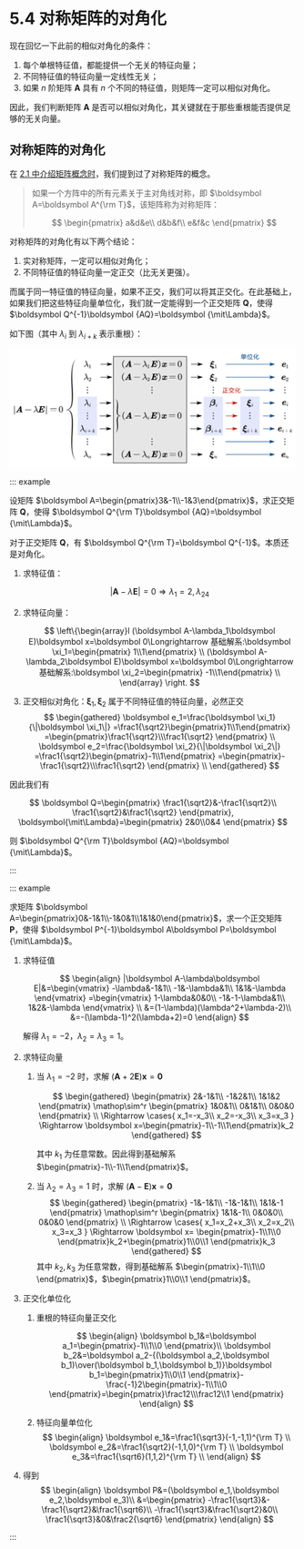 # 5.4 对称矩阵的对角化

现在回忆一下此前的相似对角化的条件：

1. 每个单根特征值，都能提供一个无关的特征向量；
2. 不同特征值的特征向量一定线性无关；
3. 如果 $n$ 阶矩阵 $\boldsymbol A$ 具有 $n$ 个不同的特征值，则矩阵一定可以相似对角化。

因此，我们判断矩阵 $\boldsymbol A$ 是否可以相似对角化，其关键就在于那些重根能否提供足够的无关向量。

## 对称矩阵的对角化

在 [2.1 中介绍矩阵概念时](../2%20矩阵/2.1%20线性方程组和矩阵#几个特殊矩阵)，我们提到过了对称矩阵的概念。

> 如果一个方阵中的所有元素关于主对角线对称，即 $\boldsymbol A=\boldsymbol A^{\rm T}$，该矩阵称为对称矩阵：
>
> $$
> \begin{pmatrix}
>   a&d&e\\
>   d&b&f\\
>   e&f&c
> \end{pmatrix}
> $$

对称矩阵的对角化有以下两个结论：

1. 实对称矩阵，一定可以相似对角化；
2. 不同特征值的特征向量一定正交（比无关更强）。

而属于同一特征值的特征向量，如果不正交，我们可以将其正交化。在此基础上，如果我们把这些特征向量单位化，我们就一定能得到一个正交矩阵 $\boldsymbol Q$，使得 $\boldsymbol Q^{-1}\boldsymbol {AQ}=\boldsymbol {\mit\Lambda}$。

如下图（其中 $\lambda_i$ 到 $\lambda_{i+k}$ 表示重根）：

![](./images/orth-normalization.svg)

::: example

设矩阵 $\boldsymbol A=\begin{pmatrix}3&-1\\-1&3\end{pmatrix}$，求正交矩阵 $\boldsymbol Q$，使得 $\boldsymbol Q^{\rm T}\boldsymbol {AQ}=\boldsymbol {\mit\Lambda}$。

对于正交矩阵 $\boldsymbol Q$，有 $\boldsymbol Q^{\rm T}=\boldsymbol Q^{-1}$。本质还是对角化。

1. 求特征值：

   $$
   |\boldsymbol A-\lambda\boldsymbol E|=0\Rightarrow\lambda_1=2,\lambda_24
   $$

2. 求特征向量：

   $$
   \left\{\begin{array}l
   (\boldsymbol A-\lambda_1\boldsymbol E)\boldsymbol x=\boldsymbol 0\Longrightarrow 基础解系:\boldsymbol \xi_1=\begin{pmatrix} 1\\1\end{pmatrix} \\
   (\boldsymbol A-\lambda_2\boldsymbol E)\boldsymbol x=\boldsymbol 0\Longrightarrow 基础解系:\boldsymbol \xi_2=\begin{pmatrix} -1\\1\end{pmatrix} \\
   \end{array} \right.
   $$

3. 正交相似对角化：$\boldsymbol \xi_1,\boldsymbol \xi_2$ 属于不同特征值的特征向量，必然正交
   $$
   \begin{gathered}
   \boldsymbol e_1=\frac{\boldsymbol \xi_1}{\|\boldsymbol \xi_1\|}
   =\frac1{\sqrt2}\begin{pmatrix}1\\1\end{pmatrix}
   =\begin{pmatrix}\frac1{\sqrt2}\\\frac1{\sqrt2} \end{pmatrix} \\
   \boldsymbol e_2=\frac{\boldsymbol \xi_2}{\|\boldsymbol \xi_2\|}
   =\frac1{\sqrt2}\begin{pmatrix}-1\\1\end{pmatrix}
   =\begin{pmatrix}-\frac1{\sqrt2}\\\frac1{\sqrt2} \end{pmatrix} \\
   \end{gathered}
   $$

因此我们有

$$
\boldsymbol Q=\begin{pmatrix}
\frac1{\sqrt2}&-\frac1{\sqrt2}\\
\frac1{\sqrt2}&\frac1{\sqrt2}
\end{pmatrix},
\boldsymbol{\mit\Lambda}=\begin{pmatrix}
2&0\\0&4
\end{pmatrix}
$$

则 $\boldsymbol Q^{\rm T}\boldsymbol {AQ}=\boldsymbol {\mit\Lambda}$。

:::

::: example

求矩阵 $\boldsymbol A=\begin{pmatrix}0&-1&1\\-1&0&1\\1&1&0\end{pmatrix}$，求一个正交矩阵 $\boldsymbol P$，使得 $\boldsymbol P^{-1}\boldsymbol A\boldsymbol P=\boldsymbol {\mit\Lambda}$。

1. 求特征值

   $$
   \begin{align}
   |\boldsymbol A-\lambda\boldsymbol E|&=\begin{vmatrix}
   -\lambda&-1&1\\
   -1&-\lambda&1\\
   1&1&-\lambda
   \end{vmatrix}
   =\begin{vmatrix}
   1-\lambda&0&0\\
   -1&-1-\lambda&1\\
   1&2&-\lambda
   \end{vmatrix} \\
   &=(1-\lambda)(\lambda^2+\lambda-2)\\
   &=-(\lambda-1)^2(\lambda+2)=0
   \end{align}
   $$

   解得 $\lambda_1=-2$，$\lambda_2=\lambda_3=1$。

2. 求特征向量

   1. 当 $\lambda_1=-2$ 时，求解 $(\boldsymbol A+2\boldsymbol E)\boldsymbol x=\boldsymbol 0$

      $$
      \begin{gathered}
      \begin{pmatrix}
      2&-1&1\\
      -1&2&1\\
      1&1&2
      \end{pmatrix}
      \mathop\sim^r
      \begin{pmatrix}
      1&0&1\\
      0&1&1\\
      0&0&0
      \end{pmatrix} \\
      \Rightarrow
      \cases{
        x_1=-x_3\\
        x_2=-x_3\\
        x_3=x_3
      }
      \Rightarrow
      \boldsymbol x=\begin{pmatrix}-1\\-1\\1\end{pmatrix}k_2
      \end{gathered}
      $$

      其中 $k_1$ 为任意常数。因此得到基础解系 $\begin{pmatrix}-1\\-1\\1\end{pmatrix}$。

   2. 当 $\lambda_2=\lambda_3=1$ 时，求解 $(\boldsymbol A-\boldsymbol E)\boldsymbol x=\boldsymbol 0$
      $$
      \begin{gathered}
      \begin{pmatrix}
      -1&-1&1\\
      -1&-1&1\\
      1&1&-1
      \end{pmatrix}
      \mathop\sim^r
      \begin{pmatrix}
      1&1&-1\\
      0&0&0\\
      0&0&0
      \end{pmatrix} \\
      \Rightarrow
      \cases{
        x_1=x_2+x_3\\
        x_2=x_2\\
        x_3=x_3
      }
      \Rightarrow
      \boldsymbol x=
      \begin{pmatrix}-1\\1\\0 \end{pmatrix}k_2+\begin{pmatrix}1\\0\\1 \end{pmatrix}k_3
      \end{gathered}
      $$
      其中 $k_2,k_3$ 为任意常数，得到基础解系 $\begin{pmatrix}-1\\1\\0 \end{pmatrix}$，$\begin{pmatrix}1\\0\\1 \end{pmatrix}$。

3. 正交化单位化

   1. 重根的特征向量正交化

      $$
      \begin{align}
      \boldsymbol b_1&=\boldsymbol a_1=\begin{pmatrix}-1\\1\\0 \end{pmatrix}\\
      \boldsymbol b_2&=\boldsymbol a_2-{(\boldsymbol a_2,\boldsymbol b_1)\over(\boldsymbol b_1,\boldsymbol b_1)}\boldsymbol b_1=\begin{pmatrix}1\\0\\1 \end{pmatrix}-\frac{-1}2\begin{pmatrix}-1\\1\\0 \end{pmatrix}=\begin{pmatrix}\frac12\\\frac12\\1 \end{pmatrix}
      \end{align}
      $$

   2. 特征向量单位化
      $$
      \begin{align}
      \boldsymbol e_1&=\frac1{\sqrt3}(-1,-1,1)^{\rm T} \\
      \boldsymbol e_2&=\frac1{\sqrt2}(-1,1,0)^{\rm T} \\
      \boldsymbol e_3&=\frac1{\sqrt6}(1,1,2)^{\rm T} \\
      \end{align}
      $$

4. 得到
   $$
   \begin{align}
   \boldsymbol P&=(\boldsymbol e_1,\boldsymbol e_2,\boldsymbol e_3)\\
   &=\begin{pmatrix}
   -\frac1{\sqrt3}&-\frac1{\sqrt2}&\frac1{\sqrt6}\\
   -\frac1{\sqrt3}&\frac1{\sqrt2}&0\\
   \frac1{\sqrt3}&0&\frac2{\sqrt6}
   \end{pmatrix}
   \end{align}
   $$

:::
